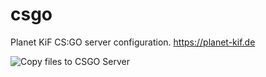 # csgo
Planet KiF CS:GO server configuration.
https://planet-kif.de

![Copy files to CSGO Server](https://github.com/PlanetKiF/csgo/workflows/Copy%20files%20to%20CSGO%20Server/badge.svg)


